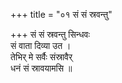 +++
title = "०१ सं सं स्रवन्तु"

+++
सं सं स्रवन्तु सिन्धवः  
सं वाता दिव्या उत ।  
तेभिर् मे सर्वैः संस्रावैर्  
धनं सं स्रावयामसि ॥